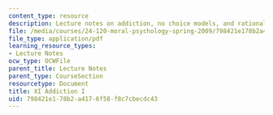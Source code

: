 ```yaml
---
content_type: resource
description: Lecture notes on addiction, no choice models, and rational choice models.
file: /media/courses/24-120-moral-psychology-spring-2009/798421e178b2a4176f58f8c7cbecdc43_MIT24_120s09_lec11.pdf
file_type: application/pdf
learning_resource_types:
- Lecture Notes
ocw_type: OCWFile
parent_title: Lecture Notes
parent_type: CourseSection
resourcetype: Document
title: XI Addiction I
uid: 798421e1-78b2-a417-6f58-f8c7cbecdc43
---
```

